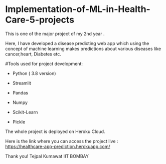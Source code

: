 # Implementation-of-ML-in-Health-Care-5-projects

This is one of the major project of my 2nd year .

Here, I have developed a disease predicting web app which using the concept of machine learning makes predictions about various diseases like cancer,heart, Diabetes etc.

#Tools used for project development:

* Python ( 3.8 version)

* Streamlit

* Pandas

* Numpy

* Scikit-Learn

* Pickle


The whole project is deployed on Heroku Cloud.

Here is the link where you can access the project live : 	 
	https://healthcare-app-prediction.herokuapp.com/
	


Thank you!
Tejpal Kumawat
IIT BOMBAY


